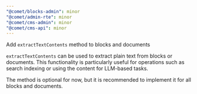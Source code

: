 ```yaml
---
"@comet/blocks-admin": minor
"@comet/admin-rte": minor
"@comet/cms-admin": minor
"@comet/cms-api": minor
---
```


Add `extractTextContents` method to blocks and documents

`extractTextContents` can be used to extract plain text from blocks or documents. This functionality is particularly useful for operations such as search indexing or using the content for LLM-based tasks.

The method is optional for now, but it is recommended to implement it for all blocks and documents.
